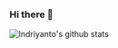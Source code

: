 ### Hi there 👋
![Indriyanto's github stats](https://github-readme-stats.vercel.app/api?username=indriyantongrh&count_private=true&show_icons=true)

